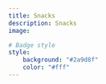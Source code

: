 ```yaml
---
title: Snacks
description: Snacks
image:

# Badge style
style:
    background: "#2a9d8f"
    color: "#fff"
---
```

